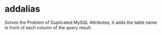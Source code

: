 # addalias

Solves the Problem of Duplicated MySQL Attributes, it adds the table name in front of each column of the query result.
